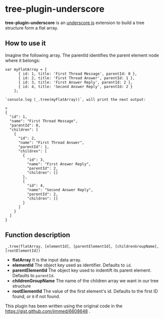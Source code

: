 # tree-plugin-underscore
**tree-plugin-underscore** is an [underscore.js](http://underscorejs.org/) extension to build a tree structure form a flat array.

## How to use it

Imagine the following array. The parentId identifies the parent element node where it belongs:

    var myFlatArray = [
          { id: 1, title: 'First Thread Message', parentId: 0 },
          { id: 2, title: 'First Thread Answer', parentId: 1 },
          { id: 3, title: 'First Answer Reply', parentId: 2 },
          { id: 4, title: 'Second Answer Reply', parentId: 2 }
        ];
        
    `console.log (_.tree(myFlatArray))`, will print the next output:

    >
    {
      "id": 1,
      "name": "First Thread Message",
      "parentId": 0,
      "children": [
        {
          "id": 2,
          "name": "First Thread Answer",
          "parentId": 1,
          "children": [
            {
              "id": 3,
              "name": "First Answer Reply",
              "parentId": 2,
              "children": []
            },
            {
              "id": 4,
              "name": "Second Answer Reply",
              "parentId": 2,
              "children": []
            }
          ]
        }
      ]
    }


##  Function description

``_.tree(flatArray, [elementId], [parentElementId], [childrenGroupName], [rootElementId])``

 - **flatArray** It is the input data array.
 - **elementId** The object key used as identifier. Defaults to `id`.
 - **parentElementId** The object key used to indentift its parent element. Defaults to `parentId`.
 - **childrenGroupName** The name of the children array we want in our tree structure 
 - **rootElementId** The value of the first element's id. Defaults to the first ID found, or `0` if not found.
 
 
 This plugin has been written using the original code in the https://gist.github.com/jimmed/6608648 .
